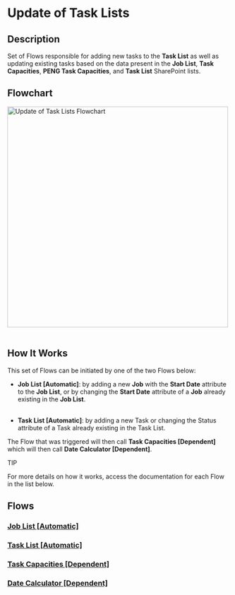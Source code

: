 # Update of Task Lists

## Description
Set of Flows responsible for adding new tasks to the **Task List** as well as updating existing tasks based on the data present in the **Job List**, **Task Capacities**, **PENG Task Capacities**, and **Task List** SharePoint lists.

## Flowchart
<a class="" data-lightbox="Flowchart" href="../../../_static/flows/Update_of_Task_Lists_-_Flowchart.png" title="Update of Task Lists Flowchart" data-title="Update of Task Lists Flowchart">
<img src="../../../_static/flows/Update_of_Task_Lists_-_Flowchart.png" class="align-center" width="500px" alt="Update of Task Lists Flowchart">
</a>
<br></br>

## How It Works
This set of Flows can be initiated by one of the two Flows below:

- **Job List [Automatic]**: by adding a new **Job** with the **Start Date** attribute to the **Job List**, or by changing the **Start Date** attribute of a **Job** already existing in the **Job List**.
<br></br>

- **Task List [Automatic]**: by adding a new Task or changing the Status attribute of a Task already existing in the Task List.

The Flow that was triggered will then call **Task Capacities [Dependent]** which will then call **Date Calculator [Dependent]**.

<div class="seealso">
<p class="admonition-title">TIP</p>
<p>For more details on how it works, access the documentation for each Flow in the list below.</p>
</div>

## Flows
   ### [Job List [Automatic]](Job%20List%20[Automatic].md)
   ### [Task List [Automatic]](Task%20List%20[Automatic].md)
   ### [Task Capacities [Dependent]](Task%20Capacities%20[Dependent].md)
   ### [Date Calculator [Dependent]](Date%20Calculator%20[Dependent].md)